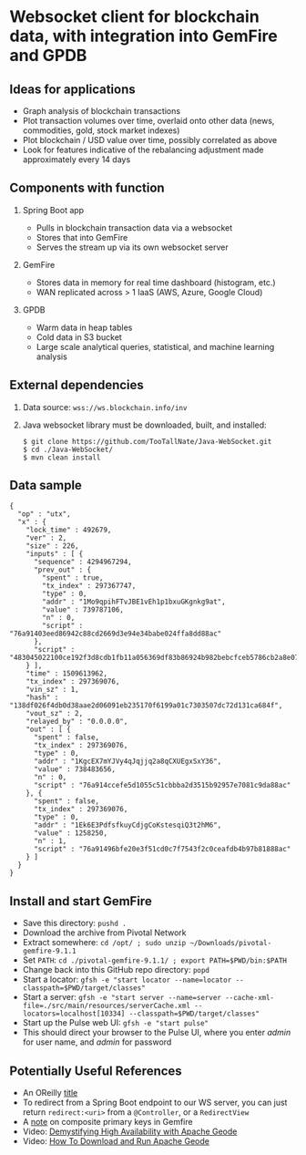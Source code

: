 # Websocket client for blockchain data, with integration into GemFire and GPDB

## Ideas for applications

* Graph analysis of blockchain transactions
* Plot transaction volumes over time, overlaid onto other data (news, commodities, gold, stock market indexes)
* Plot blockchain / USD value over time, possibly correlated as above
* Look for features indicative of the rebalancing adjustment made approximately every 14 days

## Components with function

1. Spring Boot app
    * Pulls in blockchain transaction data via a websocket
    * Stores that into GemFire
    * Serves the stream up via its own websocket server

1. GemFire
    * Stores data in memory for real time dashboard (histogram, etc.)
    * WAN replicated across > 1 IaaS (AWS, Azure, Google Cloud)

1. GPDB
    * Warm data in heap tables
    * Cold data in S3 bucket
    * Large scale analytical queries, statistical, and machine learning analysis

## External dependencies

1. Data source: `wss://ws.blockchain.info/inv`

1. Java websocket library must be downloaded, built, and installed:
    ```
    $ git clone https://github.com/TooTallNate/Java-WebSocket.git
    $ cd ./Java-WebSocket/
    $ mvn clean install
    ```

## Data sample

```
{
  "op" : "utx",
  "x" : {
    "lock_time" : 492679,
    "ver" : 2,
    "size" : 226,
    "inputs" : [ {
      "sequence" : 4294967294,
      "prev_out" : {
        "spent" : true,
        "tx_index" : 297367747,
        "type" : 0,
        "addr" : "1Mo9qpihFTvJBE1vEh1p1bxuGKgnkg9at",
        "value" : 739787106,
        "n" : 0,
        "script" : "76a91403eed86942c88cd2669d3e94e34babe024ffa8dd88ac"
      },
      "script" : "483045022100ce192f3d8cdb1fb11a056369df83b86924b982bebcfceb5786cb2a8e07e7d2c402206ea1b5d80c3b457967a6dc84e54992875d4d2a7da5c71bc3137f2ce9521fc7e6012102c5ce11d10ac960fd0004a9d3c1ca736fab9821ecdaecd31262e0e42120d91cf9"
    } ],
    "time" : 1509613962,
    "tx_index" : 297369076,
    "vin_sz" : 1,
    "hash" : "138df026f4db0d38aae2d06091eb235170f6199a01c7303507dc72d131ca684f",
    "vout_sz" : 2,
    "relayed_by" : "0.0.0.0",
    "out" : [ {
      "spent" : false,
      "tx_index" : 297369076,
      "type" : 0,
      "addr" : "1KgcEX7mYJVy4qJqjjq2a8qCXUEgxSxY36",
      "value" : 738483656,
      "n" : 0,
      "script" : "76a914ccefe5d1055c51cbbba2d3515b92957e7081c9da88ac"
    }, {
      "spent" : false,
      "tx_index" : 297369076,
      "type" : 0,
      "addr" : "1Ek6E3PdfsfkuyCdjgCoKstesqiQ3t2hM6",
      "value" : 1258250,
      "n" : 1,
      "script" : "76a91496bfe20e3f51cd0c7f7543f2c0ceafdb4b97b81888ac"
    } ]
  }
}
```

## Install and start GemFire

* Save this directory: `pushd .`
* Download the archive from Pivotal Network
* Extract somewhere: `cd /opt/ ; sudo unzip ~/Downloads/pivotal-gemfire-9.1.1`
* Set `PATH`: `cd ./pivotal-gemfire-9.1.1/ ; export PATH=$PWD/bin:$PATH`
* Change back into this GitHub repo directory: `popd`
* Start a locator: `gfsh -e "start locator --name=locator --classpath=$PWD/target/classes"`
* Start a server: `gfsh -e "start server --name=server --cache-xml-file=./src/main/resources/serverCache.xml --locators=localhost[10334] --classpath=$PWD/target/classes"`
* Start up the Pulse web UI: `gfsh -e "start pulse"`
* This should direct your browser to the Pulse UI, where you enter _admin_ for user name, and _admin_ for password

## Potentially Useful References
* An OReilly [title](http://chimera.labs.oreilly.com/books/1234000001802/ch05.html#tx_lifecycle)
* To redirect from a Spring Boot endpoint to our WS server, you can just return `redirect:<uri>` from a `@Controller`, or a `RedirectView`
* A [note](https://stackoverflow.com/questions/39202243/how-to-create-composite-primary-key-scenario-in-gemfire-region) on composite primary keys in Gemfire
* Video: [Demystifying High Availability with Apache Geode](https://youtu.be/yachT1xoQww)
* Video: [How To Download and Run Apache Geode](https://youtu.be/zpko_fROWrU)

